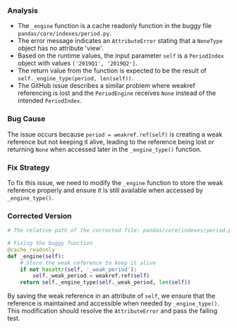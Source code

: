 ### Analysis
- The `_engine` function is a cache readonly function in the buggy file `pandas/core/indexes/period.py`.
- The error message indicates an `AttributeError` stating that a `NoneType` object has no attribute 'view'.
- Based on the runtime values, the input parameter `self` is a `PeriodIndex` object with values `['2019Q1', '2019Q2']`.
- The return value from the function is expected to be the result of `self._engine_type(period, len(self))`.
- The GitHub issue describes a similar problem where weakref referencing is lost and the `PeriodEngine` receives `None` instead of the intended `PeriodIndex`.

### Bug Cause
The issue occurs because `period = weakref.ref(self)` is creating a weak reference but not keeping it alive, leading to the reference being lost or returning `None` when accessed later in the `_engine_type()` function.

### Fix Strategy
To fix this issue, we need to modify the `_engine` function to store the weak reference properly and ensure it is still available when accessed by `_engine_type()`.

### Corrected Version
```python
# The relative path of the corrected file: pandas/core/indexes/period.py

# Fixing the buggy function
@cache_readonly
def _engine(self):
    # Store the weak reference to keep it alive
    if not hasattr(self, '_weak_period'):
        self._weak_period = weakref.ref(self)
    return self._engine_type(self._weak_period, len(self))
``` 

By saving the weak reference in an attribute of `self`, we ensure that the reference is maintained and accessible when needed by `_engine_type()`. This modification should resolve the `AttributeError` and pass the failing test.
